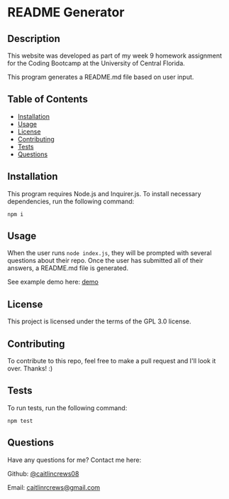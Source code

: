 
  
  # README Generator

  ## Description
  This website was developed as part of my week 9 homework assignment for the Coding Bootcamp at the University of Central Florida.

  This program generates a README.md file based on user input.


  ## Table of Contents
  * [Installation](#installation)
  * [Usage](#usage)
  * [License](#license)
  * [Contributing](#contributing)
  * [Tests](#tests)
  * [Questions](#questions)
  
  
  ## Installation
  This program requires Node.js and Inquirer.js.
  To install necessary dependencies, run the following command:

  `
  npm i
  `

  
  ## Usage
  When the user runs `node index.js`, they will be prompted with several questions about their repo. Once the user has submitted all of their answers, a README.md file is generated.

  See example demo here:
  [demo](https://drive.google.com/file/d/1mA7AaFfEN8Kuvdk0dZw7KnBb0IRRoE-k/view?usp=sharing)

  
  ## License
  This project is licensed under the terms of the GPL 3.0 license.

  
  ## Contributing
  To contribute to this repo, feel free to make a pull request and I'll look it over. Thanks! :)

  
  ## Tests
  To run tests, run the following command:

  `
  npm test
  `

  
  ## Questions
  Have any questions for me? Contact me here:

  Github: [@caitlincrews08](https://github.com/caitlincrews08)

  Email: caitlinrcrews@gmail.com

  